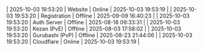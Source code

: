 | 2025-10-03 19:53:20 | Website | Online | 2025-10-03 19:53:19 |
| 2025-10-03 19:53:20 | Registration | Offline | 2025-09-09 16:40:23 |
| 2025-10-03 19:53:20 | Auth Server | Offline | 2025-08-18 09:33:31 |
| 2025-10-03 19:53:20 | Kezan (PvE) | Offline | 2025-08-03 17:58:02 |
| 2025-10-03 19:53:20 | Gurubashi (PvP) | Offline | 2025-08-23 21:44:06 |
| 2025-10-03 19:53:20 | Cloudflare | Online | 2025-10-03 19:53:19 |
